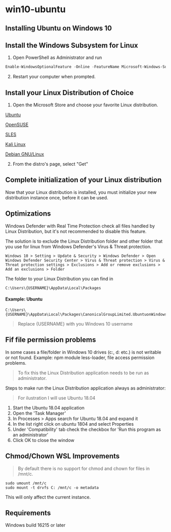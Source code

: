 # win10-ubuntu

## Installing Ubuntu on Windows 10

## Install the Windows Subsystem for Linux

1. Open PowerShell as Administrator and run

```powershell
Enable-WindowsOptionalFeature -Online -FeatureName Microsoft-Windows-Subsystem-Linux
```

2. Restart your computer when prompted.

## Install your Linux Distribution of Choice

1. Open the Microsoft Store and choose your favorite Linux distribution.

[Ubuntu](https://www.microsoft.com/store/p/ubuntu/9nblggh4msv6)

[OpenSUSE](https://www.microsoft.com/store/apps/9njvjts82tjx)

[SLES](https://www.microsoft.com/store/apps/9p32mwbh6cns)

[Kali Linux](https://www.microsoft.com/store/apps/9PKR34TNCV07)

[Debian GNU/Linux](https://www.microsoft.com/store/apps/9MSVKQC78PK6)

2. From the distro's page, select "Get"

## Complete initialization of your Linux distribution

Now that your Linux distribution is installed, you must initialize your new distribution instance once, before it can be used.

## Optimizations

Windows Defender with Real Time Protection check all files handled by Linux Distribution, but it's not recommended to disable this feature.

The solution is to exclude the Linux Distribution folder and other folder that you use for linux from Windows Defender's Virus & Threat protection.

```
Windows 10 > Setting > Update & Security > Windows Defender > Open Windows Defender Security Center > Virus & Threat protection > Virus & Threat protection settings > Exclusions > Add or remove exclusions > Add an exclusions > Folder
```

The folder to your Linux Distribution you can find in

```
C:\Users\{USERNAME}\AppData\Local\Packages
```

#### Example: Ubuntu

```
C:\Users\{USERNAME}\AppData\Local\Packages\CanonicalGroupLimited.UbuntuonWindows_79rhkp1fndgsc
```

> Replace {USERNAME} with you Windows 10 username

## Fif file permission problems

In some cases a file/folder in Windows 10 drives (c:, d: etc.) is not writable or not found. Example: npm module less-loader, file access permission problems.

> To fix this the Linux Distribution application needs to be run as administrator.

Steps to make run the Linux Distribution application always as administrator:

> For ilustration I will use Ubuntu 18.04

1. Start the Ubuntu 18.04 application
2. Open the 'Task Manager'
3. In Processes > Apps search for Ubuntu 18.04 and expand it 
4. In the list right click on ubuntu 1804 and select Properties
5. Under 'Compatibility' tab check the checkbox for 'Run this program as an administrator'
6. Click OK to close the window

## Chmod/Chown WSL Improvements

> By default there is no support for chmod and chown for files in /mnt/c.

```
sudo umount /mnt/c
sudo mount -t drvfs C: /mnt/c -o metadata
```

This will only affect the current instance.

## Requirements

Windows build 16215 or later